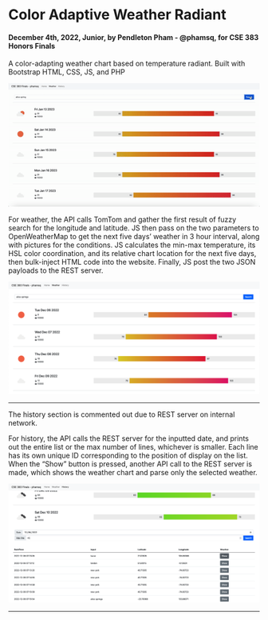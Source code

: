 # Color Adaptive Weather Radiant

#### December 4th, 2022, Junior, by Pendleton Pham - @phamsq, for CSE 383 Honors Finals

A color-adapting weather chart based on temperature radiant. Built with Bootstrap HTML, CSS, JS, and PHP

![Create](./demo.gif)

For weather, the API calls TomTom and gather the first result of fuzzy search for the longitude and latitude. JS then pass on the two parameters to OpenWeatherMap to get the next five days’ weather in 3 hour interval, along with pictures for the conditions. JS calculates the min-max temperature, its HSL color coordination, and its relative chart location for the next five days, then bulk-inject HTML code into the website. Finally, JS post the two JSON payloads to the REST server.</p>
<img src="assets/screenshot-weather.png" class="img-fluid screenshot" alt="screenshot-weather">
<hr class="dotted">
<p>The history section is commented out due to REST server on internal network.</p>
<p>For history, the API calls the REST server for the inputted date, and prints out the entire list or the max number of lines, whichever is smaller. Each line has its own unique ID corresponding to the position of display on the list. When the “Show” button is pressed, another API call to the REST server is made, which shows the weather chart and parse only the selected weather.</p>
<img src="assets/screenshot-history.png" class="img-fluid screenshot" alt="screenshot-history">
<hr class="dotted">


